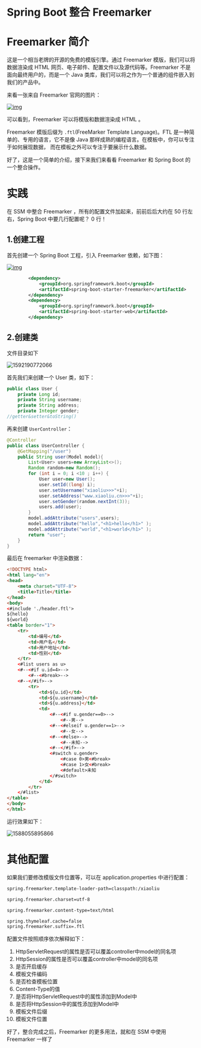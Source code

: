 # Spring Boot 整合 Freemarker

# Freemarker 简介

这是一个相当老牌的开源的免费的模版引擎。通过 Freemarker 模版，我们可以将数据渲染成 HTML 网页、电子邮件、配置文件以及源代码等。Freemarker 不是面向最终用户的，而是一个 Java 类库，我们可以将之作为一个普通的组件嵌入到我们的产品中。

来看一张来自 Freemarker 官网的图片：

[![img](http://www.javaboy.org/images/boot/22-1.png)](http://www.javaboy.org/images/boot/22-1.png)

可以看到，Freemarker 可以将模版和数据渲染成 HTML 。

Freemarker 模版后缀为 `.ftl`(FreeMarker Template Language)。FTL 是一种简单的、专用的语言，它不是像 Java 那样成熟的编程语言。在模板中，你可以专注于如何展现数据， 而在模板之外可以专注于要展示什么数据。

好了，这是一个简单的介绍，接下来我们来看看 Freemarker 和 Spring Boot 的一个整合操作。

# 实践

在 SSM 中整合 Freemarker ，所有的配置文件加起来，前前后后大约在 50 行左右，Spring Boot 中要几行配置呢？ 0 行！

## 1.创建工程

首先创建一个 Spring Boot 工程，引入 Freemarker 依赖，如下图：

[![img](http://www.javaboy.org/images/boot/22-2.png)](http://www.javaboy.org/images/boot/22-2.png)

```xml
        <dependency>
            <groupId>org.springframework.boot</groupId>
            <artifactId>spring-boot-starter-freemarker</artifactId>
        </dependency>
        <dependency>
            <groupId>org.springframework.boot</groupId>
            <artifactId>spring-boot-starter-web</artifactId>
        </dependency>
```

## 2.创建类

文件目录如下

![1592190772066](C:\Users\MI\AppData\Roaming\Typora\typora-user-images\1592190772066.png)

首先我们来创建一个 User 类，如下：

```java
public class User {
    private Long id;
    private String username;
    private String address;
    private Integer gender;
//getter&setter&toString()
```

再来创建 `UserController`：

```java
@Controller
public class UserController {
    @GetMapping("/user")
    public String user(Model model){
        List<User> users=new ArrayList<>();
        Random random=new Random();
        for (int i = 0; i <10 ; i++) {
            User user=new User();
            user.setId((long) i);
            user.setUsername("xiaoliu>>>"+i);
            user.setAddress("www.xiaoliu.cn>>>"+i);
            user.setGender(random.nextInt(3));
            users.add(user);
        }
        model.addAttribute("users",users);
        model.addAttribute("hello","<h1>hello</h1>" );
        model.addAttribute("world","<h1>world</h1>" );
        return "user";
    }
}
```

最后在 freemarker 中渲染数据：

```html
<!DOCTYPE html>
<html lang="en">
<head>
    <meta charset="UTF-8">
    <title>Title</title>
</head>
<body>
<#include './header.ftl'>
${hello}
${world}
<table border="1">
    <tr>
        <td>编号</td>
        <td>用户名</td>
        <td>用户地址</td>
        <td>性别</td>
    </tr>
    <#list users as u>
    <#--<#if u.id=4>-->
        <#--<#break>-->
    <#--</#if>-->
        <tr>
            <td>${u.id}</td>
            <td>${u.username}</td>
            <td>${u.address}</td>
            <td>
                <#--<#if u.gender==0>-->
                    <#--男-->
                <#--<#elseif u.gender==1>-->
                    <#--女-->
                <#--<#else>-->
                    <#--未知-->
                <#--</#if>-->
                <#switch u.gender>
                    <#case 0>男<#break>
                    <#case 1>女<#break>
                    <#default>未知
                </#switch>
            </td>
        </tr>
    </#list>
</table>
</body>
</html>
```

运行效果如下：

![1588055895866](C:\Users\MI\AppData\Roaming\Typora\typora-user-images\1588055895866.png)

# 其他配置

如果我们要修改模版文件位置等，可以在 application.properties 中进行配置：

```xml
spring.freemarker.template-loader-path=classpath:/xiaoliu

spring.freemarker.charset=utf-8

spring.freemarker.content-type=text/html

spring.thymeleaf.cache=false
spring.freemarker.suffix=.ftl
```

配置文件按照顺序依次解释如下：

1. HttpServletRequest的属性是否可以覆盖controller中model的同名项
2. HttpSession的属性是否可以覆盖controller中model的同名项
3. 是否开启缓存
4. 模板文件编码
5. 是否检查模板位置
6. Content-Type的值
7. 是否将HttpServletRequest中的属性添加到Model中
8. 是否将HttpSession中的属性添加到Model中
9. 模板文件后缀
10. 模板文件位置

好了，整合完成之后，Freemarker 的更多用法，就和在 SSM 中使用 Freemarker 一样了